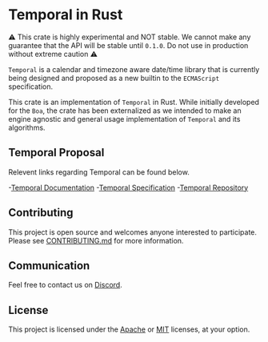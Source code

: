 # Temporal in Rust

:warning: This crate is highly experimental and NOT stable. We cannot make any guarantee that the API will be stable until `0.1.0`. Do not use in production without extreme caution :warning:

`Temporal` is a calendar and timezone aware date/time library that is currently being designed and proposed as a new
builtin to the `ECMAScript` specification.

This crate is an implementation of `Temporal` in Rust. While initially developed for the `Boa`, the crate has been externalized
as we intended to make an engine agnostic and general usage implementation of `Temporal` and its algorithms.

## Temporal Proposal

Relevent links regarding Temporal can be found below.

-[Temporal Documentation](https://tc39.es/proposal-temporal/docs/)
-[Temporal Specification](https://tc39.es/proposal-temporal/)
-[Temporal Repository](https://github.com/tc39/proposal-temporal)

## Contributing

This project is open source and welcomes anyone interested to participate. Please see [CONTRIBUTING.md](./CONTRIBUTING.md) for more information.

## Communication

Feel free to contact us on [Discord](https://discord.gg/tUFFk9Y).

## License

This project is licensed under the [Apache](./LICENSE-Apache) or [MIT](./LICENSE-MIT) licenses, at your option.

